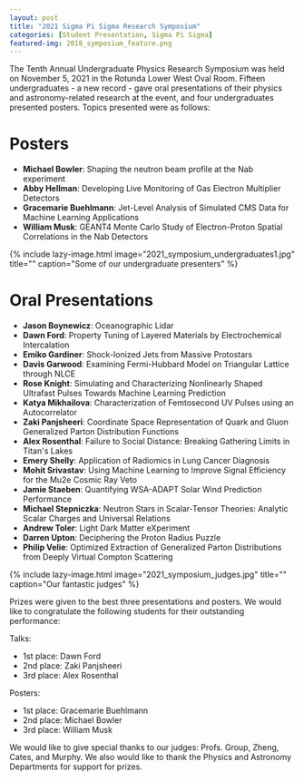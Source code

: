 ```yaml
---
layout: post
title: "2021 Sigma Pi Sigma Research Symposium"
categories: [Student Presentation, Sigma Pi Sigma]
featured-img: 2018_symposium_feature.png
---
```


The Tenth Annual Undergraduate Physics Research Symposium was held on November 5, 2021 in the Rotunda Lower West Oval Room. Fifteen undergraduates - a new record - gave oral presentations of their physics and astronomy-related research at the event, and four undergraduates presented posters. Topics presented were as follows:

# Posters
- **Michael Bowler**: Shaping the neutron beam profile at the Nab experiment
- **Abby Hellman**: Developing Live Monitoring of Gas Electron Multiplier Detectors
- **Gracemarie Buehlmann**: Jet-Level Analysis of Simulated CMS Data for Machine
Learning Applications
- **William Musk**: GEANT4 Monte Carlo Study of Electron-Proton Spatial Correlations in
the Nab Detectors

{% include lazy-image.html
   image="2021_symposium_undergraduates1.jpg"
   title=""
   caption="Some of our undergraduate presenters"
%}

# Oral Presentations
- **Jason Boynewicz**: Oceanographic Lidar
- **Dawn Ford**: Property Tuning of Layered Materials by Electrochemical Intercalation
- **Emiko Gardiner**:  Shock-Ionized Jets from Massive Protostars
- **Davis Garwood**: Examining Fermi-Hubbard Model on Triangular Lattice through NLCE
- **Rose Knight**: Simulating and Characterizing Nonlinearly Shaped Ultrafast Pulses Towards Machine Learning Prediction
- **Katya Mikhailova**: Characterization of Femtosecond UV Pulses using an Autocorrelator
- **Zaki Panjsheeri**: Coordinate Space Representation of Quark and Gluon Generalized Parton Distribution Functions
- **Alex Rosenthal**: Failure to Social Distance: Breaking Gathering Limits in Titan's Lakes
- **Emery Shelly**: Application of Radiomics in Lung Cancer Diagnosis
- **Mohit Srivastav**: Using Machine Learning to Improve Signal Efficiency for the Mu2e Cosmic Ray Veto
- **Jamie Staeben**: Quantifying WSA-ADAPT Solar Wind Prediction Performance
- **Michael Stepniczka**: Neutron Stars in Scalar-Tensor Theories: Analytic Scalar Charges and Universal Relations
- **Andrew Toler**: Light Dark Matter eXperiment
- **Darren Upton**: Deciphering the Proton Radius Puzzle
- **Philip Velie**: Optimized Extraction of Generalized Parton Distributions from Deeply Virtual Compton Scattering


{% include lazy-image.html
   image="2021_symposium_judges.jpg"
   title=""
   caption="Our fantastic judges"
%}

Prizes were given to the best three presentations and posters. We would like to congratulate the following students for their outstanding performance:

Talks:
- 1st place: Dawn Ford
- 2nd place: Zaki Panjsheeri
- 3rd place: Alex Rosenthal

Posters:
- 1st place: Gracemarie Buehlmann
- 2nd place: Michael Bowler
- 3rd place: William Musk

We would like to give special thanks to our judges: Profs. Group, Zheng, Cates, and Murphy. We also would like to thank the Physics and Astronomy Departments for support for prizes.
